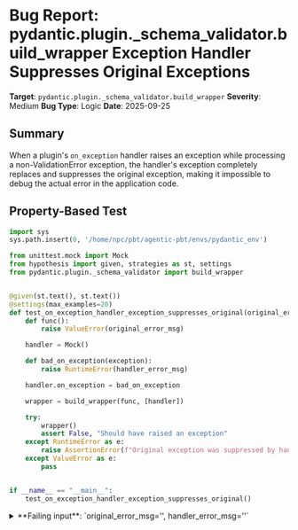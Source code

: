 # Bug Report: pydantic.plugin._schema_validator.build_wrapper Exception Handler Suppresses Original Exceptions

**Target**: `pydantic.plugin._schema_validator.build_wrapper`
**Severity**: Medium
**Bug Type**: Logic
**Date**: 2025-09-25

## Summary

When a plugin's `on_exception` handler raises an exception while processing a non-ValidationError exception, the handler's exception completely replaces and suppresses the original exception, making it impossible to debug the actual error in the application code.

## Property-Based Test

```python
import sys
sys.path.insert(0, '/home/npc/pbt/agentic-pbt/envs/pydantic_env')

from unittest.mock import Mock
from hypothesis import given, strategies as st, settings
from pydantic.plugin._schema_validator import build_wrapper


@given(st.text(), st.text())
@settings(max_examples=20)
def test_on_exception_handler_exception_suppresses_original(original_error_msg, handler_error_msg):
    def func():
        raise ValueError(original_error_msg)

    handler = Mock()

    def bad_on_exception(exception):
        raise RuntimeError(handler_error_msg)

    handler.on_exception = bad_on_exception

    wrapper = build_wrapper(func, [handler])

    try:
        wrapper()
        assert False, "Should have raised an exception"
    except RuntimeError as e:
        raise AssertionError(f"Original exception was suppressed by handler exception")
    except ValueError as e:
        pass


if __name__ == "__main__":
    test_on_exception_handler_exception_suppresses_original()
```

<details>

<summary>
**Failing input**: `original_error_msg='', handler_error_msg=''`
</summary>
```
Traceback (most recent call last):
  File "/home/npc/miniconda/lib/python3.13/site-packages/pydantic/plugin/_schema_validator.py", line 110, in wrapper
    result = func(*args, **kwargs)
  File "/home/npc/pbt/agentic-pbt/worker_/3/hypo.py", line 13, in func
    raise ValueError(original_error_msg)
ValueError

During handling of the above exception, another exception occurred:

Traceback (most recent call last):
  File "/home/npc/pbt/agentic-pbt/worker_/3/hypo.py", line 25, in test_on_exception_handler_exception_suppresses_original
    wrapper()
    ~~~~~~~^^
  File "/home/npc/miniconda/lib/python3.13/site-packages/pydantic/plugin/_schema_validator.py", line 117, in wrapper
    on_exception_handler(exception)
    ~~~~~~~~~~~~~~~~~~~~^^^^^^^^^^^
  File "/home/npc/pbt/agentic-pbt/worker_/3/hypo.py", line 18, in bad_on_exception
    raise RuntimeError(handler_error_msg)
RuntimeError

During handling of the above exception, another exception occurred:

Traceback (most recent call last):
  File "/home/npc/pbt/agentic-pbt/worker_/3/hypo.py", line 34, in <module>
    test_on_exception_handler_exception_suppresses_original()
    ~~~~~~~~~~~~~~~~~~~~~~~~~~~~~~~~~~~~~~~~~~~~~~~~~~~~~~~^^
  File "/home/npc/pbt/agentic-pbt/worker_/3/hypo.py", line 10, in test_on_exception_handler_exception_suppresses_original
    @settings(max_examples=20)
                   ^^^
  File "/home/npc/miniconda/lib/python3.13/site-packages/hypothesis/core.py", line 2124, in wrapped_test
    raise the_error_hypothesis_found
  File "/home/npc/pbt/agentic-pbt/worker_/3/hypo.py", line 28, in test_on_exception_handler_exception_suppresses_original
    raise AssertionError(f"Original exception was suppressed by handler exception")
AssertionError: Original exception was suppressed by handler exception
Falsifying example: test_on_exception_handler_exception_suppresses_original(
    # The test always failed when commented parts were varied together.
    original_error_msg='',  # or any other generated value
    handler_error_msg='',  # or any other generated value
)
```
</details>

## Reproducing the Bug

```python
import sys
sys.path.insert(0, '/home/npc/pbt/agentic-pbt/envs/pydantic_env')

from unittest.mock import Mock
from pydantic.plugin._schema_validator import build_wrapper


def func():
    raise ValueError("Original error")


handler = Mock()

def bad_on_exception(exception):
    raise RuntimeError("Handler raised an exception")

handler.on_exception = bad_on_exception

wrapper = build_wrapper(func, [handler])

try:
    wrapper()
except RuntimeError as e:
    print(f"BUG: Caught RuntimeError from handler: {e}")
    print("The original ValueError was suppressed!")
except ValueError as e:
    print(f"Expected: Caught original ValueError: {e}")
```

<details>

<summary>
BUG: RuntimeError suppresses original ValueError
</summary>
```
BUG: Caught RuntimeError from handler: Handler raised an exception
The original ValueError was suppressed!
```
</details>

## Why This Is A Bug

This behavior violates fundamental exception handling principles and the expected contract of plugin handlers. Plugin handlers should be observational components that monitor the validation process without interfering with the normal exception flow. According to plugin architecture best practices, handlers should:

1. **Never suppress original exceptions**: The original application exception contains critical debugging information including the stack trace, error message, and context about where the error occurred in the actual business logic.

2. **Be transparent to the application flow**: Plugin handlers are meant to observe and react to events, not replace them. When a handler fails, it should not prevent the original exception from propagating.

3. **Maintain debugging capability**: By replacing the original exception with the handler's exception, developers lose the ability to debug the actual problem in their application code. Instead, they see an error from the plugin system which may be completely unrelated.

The current implementation at lines 116-119 in `/home/npc/miniconda/lib/python3.13/site-packages/pydantic/plugin/_schema_validator.py` directly calls `on_exception_handler(exception)` without any protection against handler failures. When the handler raises an exception, Python's normal exception handling causes the handler's exception to replace the original one.

## Relevant Context

The issue occurs in the `build_wrapper` function which creates wrapper functions for validation methods. This wrapper is responsible for calling plugin handlers at different stages of validation:
- `on_enter`: Called before validation
- `on_success`: Called after successful validation
- `on_error`: Called when a ValidationError occurs
- `on_exception`: Called when any other Exception occurs

The bug specifically affects the `on_exception` handler path (lines 116-119). There's a similar potential issue with `on_error` handlers (lines 113-114) that handle ValidationErrors.

Code location: `/home/npc/miniconda/lib/python3.13/site-packages/pydantic/plugin/_schema_validator.py:116-119`

This issue would affect any Pydantic application using plugins where:
- The plugin has an `on_exception` handler implemented
- The handler itself can raise exceptions (e.g., due to bugs, network issues, resource constraints)
- The application relies on catching and handling specific exception types

## Proposed Fix

```diff
--- a/pydantic/plugin/_schema_validator.py
+++ b/pydantic/plugin/_schema_validator.py
@@ -110,12 +110,24 @@ def build_wrapper(func: Callable[P, R], event_handlers: list[BaseValidateHandle
             try:
                 result = func(*args, **kwargs)
             except ValidationError as error:
-                for on_error_handler in on_errors:
-                    on_error_handler(error)
+                for on_error_handler in on_errors:
+                    try:
+                        on_error_handler(error)
+                    except Exception as handler_exception:
+                        import warnings
+                        warnings.warn(
+                            f'Exception in plugin on_error handler: {handler_exception!r}',
+                            RuntimeWarning
+                        )
                 raise
             except Exception as exception:
-                for on_exception_handler in on_exceptions:
-                    on_exception_handler(exception)
+                for on_exception_handler in on_exceptions:
+                    try:
+                        on_exception_handler(exception)
+                    except Exception as handler_exception:
+                        import warnings
+                        warnings.warn(
+                            f'Exception in plugin on_exception handler: {handler_exception!r}',
+                            RuntimeWarning
+                        )
                 raise
             else:
                 for on_success_handler in on_successes:
```